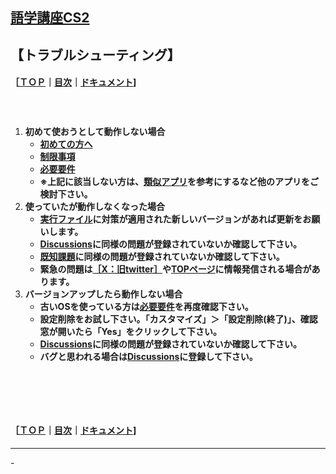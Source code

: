 ## [語学講座CS2](https://csreviser.github.io/CaptureStream2/) 
## 【トラブルシューティング】　　　　　　
#### ［[ＴＯＰ](./)**｜**[目次](./#目次)**｜**[ドキュメント](./#ドキュメント-1)]
####   　
1. **初めて使おうとして動作しない場合**
   * **[初めての方へ](./introduction)**
   * **[制限事項](./limitations)**
   * **[必要要件](./requirements)**
   * **※上記に該当しない方は、[類似アプリ](./application)を参考にするなど他のアプリをご検討下さい。**
1. **使っていたが動作しなくなった場合**
   * **[実行ファイル](./#%E5%AE%9F%E8%A1%8C%E3%83%95%E3%82%A1%E3%82%A4%E3%83%AB-1)に対策が適用された新しいバージョンがあれば更新をお願いします。**
   * **[Discussions](https://github.com/CSReviser/CaptureStream2/discussions)に同様の問題が登録されていないか確認して下さい。**
   * **[既知課題](./#%E6%97%A2%E7%9F%A5%E8%AA%B2%E9%A1%8C-1)に同様の問題が登録されていないか確認して下さい。**
   * **緊急の問題は[［X：旧twitter］](https://twitter.com/CSReviser)や[TOPページ](https://csreviser.github.io/CaptureStream2/)に情報発信される場合があります。**
1. **バージョンアップしたら動作しない場合**
   * **古いOSを使っている方は[必要要件](./requirements)を再度確認下さい。**
   * **設定削除をお試し下さい。「カスタマイズ」＞「設定削除(終了)」、確認窓が開いたら「Yes」をクリックして下さい。**
   * **[Discussions](https://github.com/CSReviser/CaptureStream2/discussions)に同様の問題が登録されていないか確認して下さい。**
   * **バグと思われる場合は[Discussions](https://github.com/CSReviser/CaptureStream2/discussions)に登録して下さい。**


####   　
####   　
#### ［[ＴＯＰ](./)**｜**[目次](./#目次)**｜**[ドキュメント](./#ドキュメント-1)]

*** 
 <link rel="shortcut icon" type="image/x-icon" href="https://avatars.githubusercontent.com/u/46049273?v=4">
 <meta name="twitter:image:src" content="https://avatars.githubusercontent.com/u/46049273?v=4">
-
